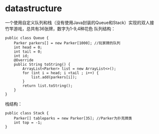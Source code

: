 # datastructure
一个使用自定义队列和栈（没有使用Java封装的Queue和Stack）实现的双人接竹竿游戏，总共有36张牌，数字为1-9,4种花色
队列结构：
```
public class Queue {
    Parker parkers[] = new Parker[1000]; //玩家牌的队列
    int head = 0;
    int tail = 0;
    int id;
    @Override
    public String toString() {
        ArrayList<Parker> list = new ArrayList<>();
        for (int i = head; i <tail ; i++) {
            list.add(parkers[i]);
        }
        return list.toString();
    }
}
```
栈结构：
```
public class Stack {
    Parker[] tableparks = new Parker[35]; //Parker为扑克牌类
    int top = -1;
}
